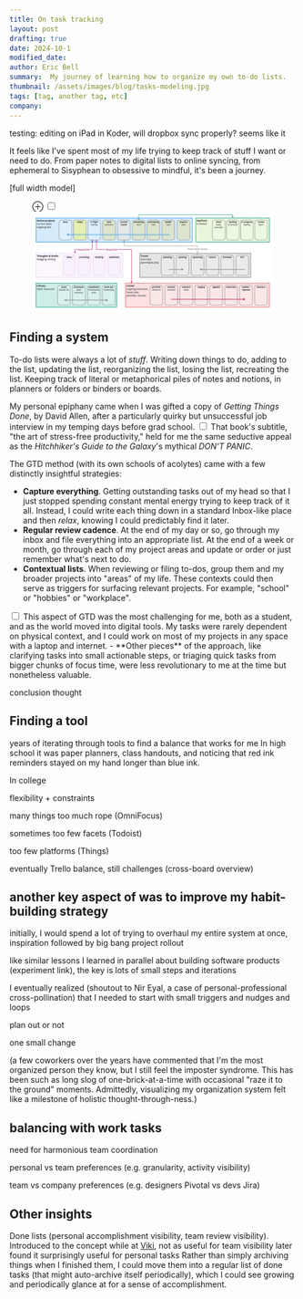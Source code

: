 ```yaml
---
title: On task tracking
layout: post
drafting: true
date: 2024-10-1
modified_date: 
author: Eric Bell
summary:  My journey of learning how to organize my own to-do lists.
thumbnail: /assets/images/blog/tasks-modeling.jpg
tags: [tag, another tag, etc]
company: 
---
```


testing: editing on iPad in Koder, will dropbox sync properly? seems like it

It feels like I've spent most of my life trying to keep track of stuff I want or need to do. From paper notes to digital lists to online syncing, from ephemeral to Sisyphean to obsessive to mindful, it's been a journey.

[full width model]
<figure class="fullwidth">
	<label for="mn-boards" class="margin-toggle">⊕</label>
	<input type="checkbox" id="mn-cubes" class="margin-toggle">
	<span class="marginnote"></span>
	<img src="/assets/images/blog/tasks-modeling.jpg" alt="task boards flow">
</figure>

## Finding a system

To-do lists were always a lot of *stuff*. Writing down things to do, adding to the list, updating the list, reorganizing the list, losing the list, recreating the list. Keeping track of literal or metaphorical piles of notes and notions, in planners or folders or binders or boards. 

My personal epiphany came when I was gifted a copy of _Getting Things Done_, by David Allen, after a particularly quirky but unsuccessful job interview in my temping days before grad school. <label for="sn-5" class="margin-toggle sidenote-number"></label>
<input type="checkbox" id="sn-5" class="margin-toggle"/>
<span class="sidenote">That book's subtitle, "the art of stress-free productivity," held for me the same seductive appeal as the _Hitchhiker's Guide to the Galaxy_'s mythical _DON'T PANIC_.</span>

The GTD method (with its own schools of acolytes) came with a few distinctly insightful strategies:
- **Capture everything**. Getting outstanding tasks out of my head so that I just stopped spending constant mental energy trying to keep track of it all. Instead, I could write each thing down in a standard Inbox-like place and then _relax_, knowing I could predictably find it later.
- **Regular review cadence**. At the end of my day or so, go through my inbox and file everything into an appropriate list. At the end of a week or month, go through each of my project areas and update or order or just remember what's next to do.
- **Contextual lists**. When reviewing or filing to-dos, group them and my broader projects into "areas" of my life. These contexts could then serve as triggers for surfacing relevant projects. For example, "school" or "hobbies" or "workplace".<label for="sn-5" class="margin-toggle sidenote-number"></label>
<input type="checkbox" id="sn-5" class="margin-toggle"/>
<span class="sidenote">This aspect of GTD was the most challenging for me, both as a student, and as the world moved into digital tools. My tasks were rarely dependent on physical context, and I could work on most of my projects in any space with a laptop and internet.</span>
- **Other pieces** of the approach, like clarifying tasks into small actionable steps, or triaging quick tasks from bigger chunks of focus time, were less revolutionary to me at the time but nonetheless valuable.

conclusion thought

## Finding a tool


years of iterating through tools to find a balance that works for me
In high school it was paper planners, class handouts, and noticing that red ink reminders stayed on my hand longer than blue ink. 

In college 

flexibility + constraints

many things too much rope (OmniFocus)

sometimes too few facets (Todoist)

too few platforms (Things)

eventually Trello balance, still challenges (cross-board overview)

## another key aspect of was to improve my habit-building strategy

initially, I would spend a lot of trying to overhaul my entire system at once, inspiration followed by big bang project rollout

like similar lessons I learned in parallel about building software products (experiment link), the key is lots of small steps and iterations 

I eventually realized (shoutout to Nir Eyal, a case of personal-professional cross-pollination) that I needed to start with small triggers and nudges and loops

plan out or not

one small change

(a few coworkers over the years have commented that I'm the most organized person they know, but I still feel the imposter syndrome. This has been such as long slog of one-brick-at-a-time with occasional "raze it to the ground" moments. Admittedly, visualizing my organization system felt like a milestone of holistic thought-through-ness.)

## balancing with work tasks

need for harmonious team coordination

personal vs team preferences (e.g. granularity, activity visibility)

team vs company preferences (e.g. designers Pivotal vs devs Jira)

## Other insights

Done lists (personal accomplishment visibility, team review visibility). Introduced to the concept while at [Viki](/roles/Viki), 
not as useful for team visibility
later found it surprisingly useful for personal tasks
Rather than simply archiving things when I finished them, I could move them into a regular list of done tasks (that might auto-archive itself periodically), which I could see growing and periodically glance at for a sense of accomplishment.


